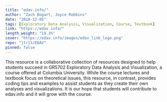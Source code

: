 ```yaml
---
title: "edav.info/"
author: "Zach Bogart, Joyce Robbins"
date: "2018-12-05"
tags: [Exploratory Data Analysis, Visualization, Course, Textbook]
link: "https://edav.info/"
length_weight: "19.3%"
cover: "https://edav.info/images/edav_link_logo.png"
repo: "jtr13/EDAV"
pinned: false
---
```


This resource is a collaborative collection of resources designed to help students succeed in GR5702 Exploratory Data Analysis and Visualization, a course offered at Columbia University. While the course lectures and textbook focus on theoretical issues, this resource, in contrast, provides coding tips and examples to assist students as they create their own analyses and visualizations. It is our hope that students will contribute to edav.info and it will grow with the course.
